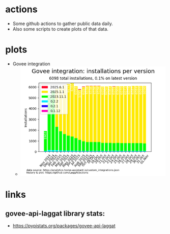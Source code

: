 # actions

* Some github actions to gather public data daily.
* Also some scripts to create plots of that data.

# plots

* Govee integration 
  * ![installations per version](https://raw.githubusercontent.com/LaggAt/actions/main/output/goveestats_installations.png)

# links

## govee-api-laggat library stats:

* https://pypistats.org/packages/govee-api-laggat